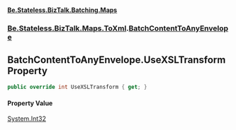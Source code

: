 #### [Be.Stateless.BizTalk.Batching.Maps](README.md 'README')
### [Be.Stateless.BizTalk.Maps.ToXml](Be.Stateless.BizTalk.Maps.ToXml.md 'Be.Stateless.BizTalk.Maps.ToXml').[BatchContentToAnyEnvelope](BatchContentToAnyEnvelope.md 'Be.Stateless.BizTalk.Maps.ToXml.BatchContentToAnyEnvelope')

## BatchContentToAnyEnvelope.UseXSLTransform Property

```csharp
public override int UseXSLTransform { get; }
```

#### Property Value
[System.Int32](https://docs.microsoft.com/en-us/dotnet/api/System.Int32 'System.Int32')